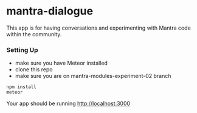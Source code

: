 
# mantra-dialogue

This app is for having conversations and experimenting with Mantra code within the community.

### Setting Up

* make sure you have Meteor installed
* clone this repo
* make sure you are on mantra-modules-experiment-02 branch

```
npm install
meteor
```
Your app should be running [http://localhost:3000](http://localhost:3000)



